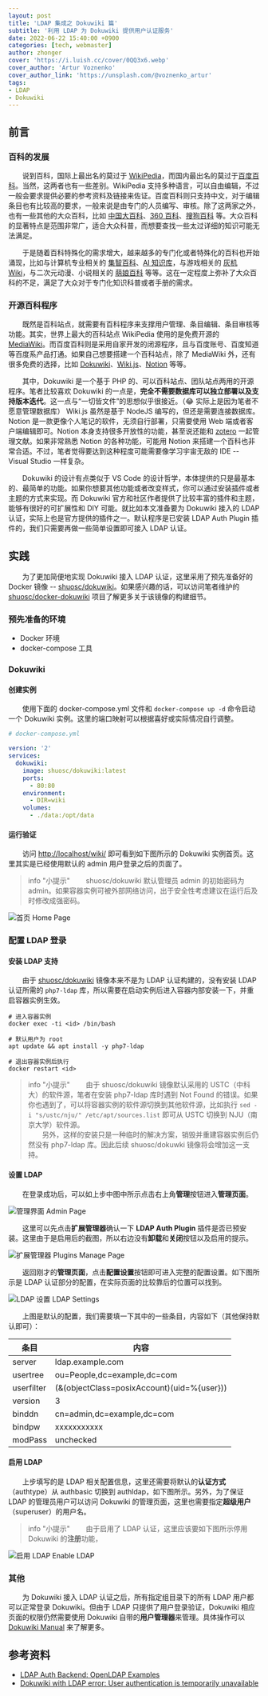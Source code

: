 ```yaml
---
layout: post
title: 'LDAP 集成之 Dokuwiki 篇'
subtitle: '利用 LDAP 为 Dokuwiki 提供用户认证服务'
date: 2022-06-22 15:40:00 +0900
categories: [tech, webmaster]
author: zhonger
cover: 'https://i.luish.cc/cover/0QQ3x6.webp'
cover_author: 'Artur Voznenko'
cover_author_link: 'https://unsplash.com/@voznenko_artur'
tags:  
- LDAP
- Dokuwiki
---
```


## 前言

### 百科的发展

&emsp;&emsp;说到百科，国际上最出名的莫过于 [WikiPedia](https://wikipedia.org)，而国内最出名的莫过于[百度百科](https://baike.baidu.com)。当然，这两者也有一些差别。WikiPedia 支持多种语言，可以自由编辑，不过一般会要求提供必要的参考资料及链接来佐证。百度百科则只支持中文，对于编辑条目也有比较高的要求，一般来说是由专门的人员编写、审核。除了这两家之外，也有一些其他的大众百科，比如 [中国大百科](https://www.zgbk.com)、[360 百科](https://baike.so.com)、[搜狗百科](https://baike.sogou.com) 等。大众百科的显著特点是范围非常广，适合大众科普，而想要查找一些太过详细的知识可能无法满足。

&emsp;&emsp;于是随着百科特殊化的需求增大，越来越多的专门化或者特殊化的百科也开始涌现，比如与计算机专业相关的 [集智百科](https://wiki.swarma.org)、[AI 知识库](https://easyai.tech)，与游戏相关的 [灰机 Wiki](https://www.huijiwiki.com/wiki)，与二次元动漫、小说相关的 [萌娘百科](https://zh.moegirl.org.cn) 等等。这在一定程度上弥补了大众百科的不足，满足了大众对于专门化知识科普或者手册的需求。

### 开源百科程序

&emsp;&emsp;既然是百科站点，就需要有百科程序来支撑用户管理、条目编辑、条目审核等功能。其实，世界上最大的百科站点 WikiPedia 使用的是免费开源的 [MediaWiki](https://www.mediawiki.org/)。而百度百科则是采用自家开发的闭源程序，且与百度账号、百度知道等百度系产品打通。如果自己想要搭建一个百科站点，除了 MediaWiki 外，还有很多免费的选择，比如 [Dokuwiki](https://www.dokuwiki.org/)、[Wiki.js](https://js.wiki)、[Notion](https://www.notion.so) 等等。

&emsp;&emsp;其中，Dokuwiki 是一个基于 PHP 的、可以百科站点、团队站点两用的开源程序。笔者比较喜欢 Dokuwiki 的一点是，**完全不需要数据库可以独立部署以及支持版本迭代**。这一点与“一切皆文件”的思想似乎很接近。（😂 实际上是因为笔者不愿意管理数据库） Wiki.js 虽然是基于 NodeJS 编写的，但还是需要连接数据库。Notion 是一款更像个人笔记的软件，无须自行部署，只需要使用 Web 端或者客户端编辑即可。Notion 本身支持很多开放性的功能，甚至说还能和 [zotero](https://www.zotero.org) 一起管理文献。如果非常熟悉 Notion 的各种功能，可能用 Notion 来搭建一个百科也非常合适。不过，笔者觉得要达到这种程度可能需要像学习宇宙无敌的 IDE -- Visual Studio 一样复杂。

&emsp;&emsp;Dokuwiki 的设计有点类似于 VS Code 的设计哲学，本体提供的只是最基本的、最简单的功能。如果你想要其他功能或者改变样式，你可以通过安装插件或者主题的方式来实现。而 Dokuwiki
官方和社区作者提供了比较丰富的插件和主题，能够有很好的可扩展性和 DIY 可能。就比如本文准备要为 Dokuwiki 接入的 LDAP 认证，实际上也是官方提供的插件之一。默认程序是已安装 LDAP Auth Plugin 插件的，我们只需要再做一些简单设置即可接入 LDAP 认证。

## 实践

&emsp;&emsp;为了更加简便地实现 Dokuwiki 接入 LDAP 认证，这里采用了预先准备好的 Docker 镜像 -- [shuosc/dokuwiki](https://hub.docker.com/r/shuosc/dokuwiki)。如果感兴趣的话，可以访问笔者维护的 [shuosc/docker-dokuwiki](https://github.com/shuosc/docker-dokuwiki) 项目了解更多关于该镜像的构建细节。

### 预先准备的环境

- Docker 环境
- docker-compose 工具

### Dokuwiki

#### 创建实例

&emsp;&emsp;使用下面的 docker-compose.yml 文件和 `docker-compose up -d` 命令启动一个 Dokuwiki 实例。这里的端口映射可以根据喜好或实际情况自行调整。

```yaml
# docker-compose.yml

version: '2'
services:
  dokuwiki:
    image: shuosc/dokuwiki:latest
    ports:
      - 80:80
    environment:
      - DIR=wiki
    volumes:
      - ./data:/opt/data
```

#### 运行验证

&emsp;&emsp;访问 [http://localhost/wiki/](http://localhost/wiki/) 即可看到如下图所示的 Dokuwiki 实例首页。这里其实是已经使用默认的 admin 用户登录之后的页面了。

> info "小提示"
> &emsp;&emsp;shuosc/dokuwiki 默认管理员 admin 的初始密码为 admin。如果容器实例可被外部网络访问，出于安全性考虑建议在运行后及时修改成强密码。

![首页 Home Page](https://i.luish.cc/blog/nNCoC5.webp)

### 配置 LDAP 登录

#### 安装 LDAP 支持

&emsp;&emsp;由于 [shuosc/dokuwiki](https://hub.docker.com/r/shuosc/dokuwiki) 镜像本来不是为 LDAP 认证构建的，没有安装 LDAP 认证所需的 `php7-ldap` 库，所以需要在启动实例后进入容器内部安装一下，并重启容器实例生效。

```shell
# 进入容器实例
docker exec -ti <id> /bin/bash 

# 默认用户为 root
apt update && apt install -y php7-ldap

# 退出容器实例后执行
docker restart <id>
```

> info "小提示"
> &emsp;&emsp;由于 shuosc/dokuwiki 镜像默认采用的 USTC（中科大）的软件源，笔者在安装 php7-ldap 库时遇到 Not Found 的错误。如果你也遇到了，可以将容器实例的软件源切换到其他软件源，比如执行 `sed -i "s/ustc/nju/" /etc/apt/sources.list` 即可从 USTC 切换到 NJU（南京大学）软件源。  
> &emsp;&emsp;另外，这样的安装只是一种临时的解决方案，销毁并重建容器实例后仍然没有 php7-ldap 库。因此后续 shuosc/dokuwki 镜像将会增加这一支持。

#### 设置 LDAP

&emsp;&emsp;在登录成功后，可以如上步中图中所示点击右上角**管理**按钮进入**管理页面**。

![管理界面 Admin Page](https://i.luish.cc/blog/ABVW2W.webp)

&emsp;&emsp;这里可以先点击**扩展管理器**确认一下 **LDAP Auth Plugin** 插件是否已预安装。这里由于是启用后的截图，所以右边没有**卸载**和**关闭**按钮以及启用的提示。

![扩展管理器 Plugins Manage Page](https://i.luish.cc/blog/ysQEBr.webp)

&emsp;&emsp;返回刚才的**管理页面**，点击**配置设置**按钮即可进入完整的配置设置。如下图所示是 LDAP 认证部分的配置，在实际页面的比较靠后的位置可以找到。

![LDAP 设置 LDAP Settings](https://i.luish.cc/blog/hnMxkY.webp)

&emsp;&emsp;上图是默认的配置，我们需要填一下其中的一些条目，内容如下（其他保持默认即可）：

| 条目 | 内容 |
| --- | --- |
| server | ldap.example.com |
| usertree | ou=People,dc=example,dc=com |
| userfilter | (&(objectClass=posixAccount)(uid=%{user})) |
| version | 3 |
| binddn | cn=admin,dc=example,dc=com |
| bindpw | xxxxxxxxxxx |
| modPass | unchecked |

#### 启用 LDAP

&emsp;&emsp;上步填写的是 LDAP 相关配置信息，这里还需要将默认的**认证方式**（authtype）从 authbasic 切换到 authldap，如下图所示。另外，为了保证 LDAP 的管理员用户可以访问 Dokuwiki 的管理页面，这里也需要指定**超级用户**（superuser）的用户名。

> info "小提示"
> &emsp;&emsp;由于启用了 LDAP 认证，这里应该要如下图所示停用 Dokuwiki 的**注册**功能，

![启用 LDAP Enable LDAP](https://i.luish.cc/blog/zW5Fgq.webp)

### 其他

&emsp;&emsp;为 Dokuwiki 接入 LDAP 认证之后，所有指定组目录下的所有 LDAP 用户都可以正常登录 Dokuwiki。但由于 LDAP 只提供了用户登录验证，Dokuwiki 相应页面的权限仍然需要使用 Dokuwiki 自带的**用户管理器**来管理。具体操作可以 [Dokuwiki Manual](https://www.dokuwiki.org/start?id=zh:manual) 来了解更多。

## 参考资料

- [LDAP Auth Backend: OpenLDAP Examples](https://www.dokuwiki.org/auth:ldap_openldap)
- [Dokuwiki with LDAP error: User authentication is temporarily unavailable](https://stackoverflow.com/questions/24322779/dokuwiki-with-ldap-error-user-authentication-is-temporarily-unavailable)